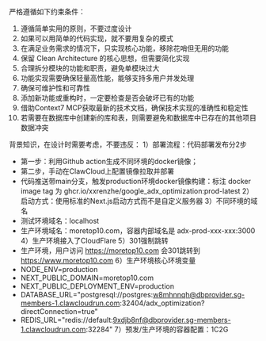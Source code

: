 严格遵循如下约束条件：
1. 遵循简单实用的原则，不要过度设计
2. 如果可以用简单的代码实现，就不要用复杂的模式
3. 在满足业务需求的情况下，只实现核心功能，移除花哨但无用的功能
4. 保留 Clean Architecture 的核心思想，但需要简化实现
5. 合理拆分模块的功能和职责，避免单模块过大
6. 功能实现需要确保轻量高性能，能够支持多用户并发处理
7. 确保可维护性和可靠性
8. 添加新功能或重构时，一定要检查是否会破坏已有的功能
9. 借助Context7 MCP获取最新的技术文档，确保技术实现的准确性和稳定性
10. 若需要在数据库中创建新的库和表，则需要避免和数据库中已存在的其他项目数据冲突

背景知识，在设计时需要考虑，不要违反：
1）部署流程：代码部署发布分2步
- 第一步：利用Github action生成不同环境的docker镜像；
- 第二步，手动在ClawCloud上配置镜像拉取并部署
- 代码推送带main分支，触发production环境docker镜像构建：标注 docker image tag 为 ghcr.io/xxrenzhe/google_adx_optimization:prod-latest
2）启动方式：使用标准的Next.js启动方式而不是自定义服务器
3）不同环境的域名
- 测试环境域名：localhost
- 生产环境域名：moretop10.com，容器内部域名是 adx-prod-xxx-xxx:3000
4）生产环境接入了CloudFlare
5）301强制跳转
- 生产环境，用户访问 https://moretop10.com 会301跳转到 https://www.moretop10.com
6）生产环境核心环境变量
- NODE_ENV=production
- NEXT_PUBLIC_DOMAIN=moretop10.com
- NEXT_PUBLIC_DEPLOYMENT_ENV=production
- DATABASE_URL="postgresql://postgres:w8mhnnqh@dbprovider.sg-members-1.clawcloudrun.com:32404/adx_optimization?directConnection=true"
- REDIS_URL="redis://default:9xdjb8nf@dbprovider.sg-members-1.clawcloudrun.com:32284"
7）预发/生产环境的容器配置：1C2G
